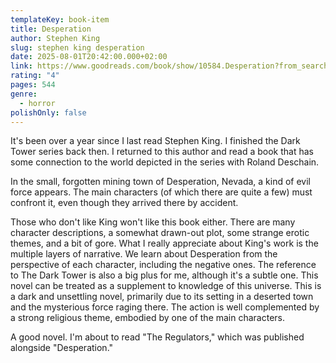 ```yaml
---
templateKey: book-item
title: Desperation
author: Stephen King
slug: stephen king desperation
date: 2025-08-01T20:42:00.000+02:00
link: https://www.goodreads.com/book/show/10584.Desperation?from_search=true&from_srp=true&qid=0YLdk2KgnH&rank=1
rating: "4"
pages: 544
genre:
  - horror
polishOnly: false
---
```

It's been over a year since I last read Stephen King. I finished the Dark Tower series back then. I returned to this author and read a book that has some connection to the world depicted in the series with Roland Deschain.

In the small, forgotten mining town of Desperation, Nevada, a kind of evil force appears. The main characters (of which there are quite a few) must confront it, even though they arrived there by accident.

Those who don't like King won't like this book either. There are many character descriptions, a somewhat drawn-out plot, some strange erotic themes, and a bit of gore. What I really appreciate about King's work is the multiple layers of narrative. We learn about Desperation from the perspective of each character, including the negative ones. The reference to The Dark Tower is also a big plus for me, although it's a subtle one. This novel can be treated as a supplement to knowledge of this universe. This is a dark and unsettling novel, primarily due to its setting in a deserted town and the mysterious force raging there. The action is well complemented by a strong religious theme, embodied by one of the main characters.

A good novel. I'm about to read "The Regulators," which was published alongside "Desperation."
